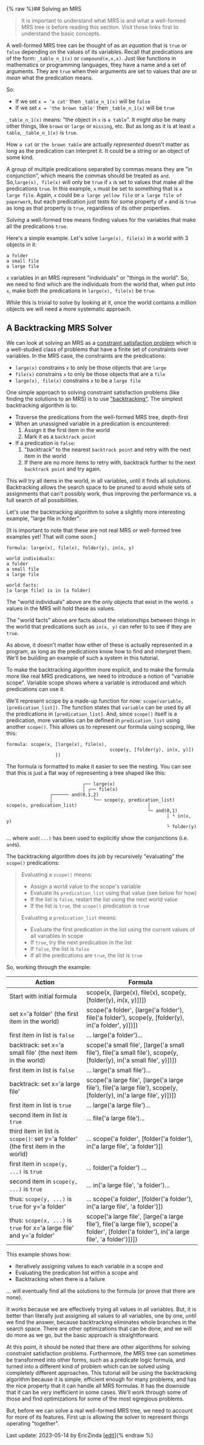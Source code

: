 {% raw %}## Solving an MRS
> It is important to understand what MRS is and what a well-formed MRS tree is before reading this section. Visit those links first to understand the basic concepts.


A well-formed MRS tree can be thought of as an *equation* that is `true` or `false` depending on the values of its variables. Recall that predications are of the form: `_table_n_1(x)` or `compound(e,x,x)`. Just like functions in mathematics or programming languages, they have a name and a set of arguments. They are `true` when their arguments are set to values that *are* or *mean* what the predication means. 

So:

- If we set `x = 'a cat'` then `_table_n_1(x)` will be `false`
- If we set `x = 'the brown table'` then `_table_n_1(x)` will be `true`

`_table_n_1(x)` means: "the object in `x` is `a table`". It might *also* be many other things, like `brown` or `large` or `missing`, etc. But as long as it is at least `a table`, `_table_n_1(x)` is `true`.

How `a cat` or `the brown table` are actually *represented* doesn't matter as long as the predication can interpret it. It could be a string or an object of some kind.

A group of multiple predications separated by commas means they are "in conjunction", which means the commas should be treated as `and`. So,`large(x), file(x)` will only be `true` if `x` is set to values that make all the predications `true`. In this example, `x` must be set to something that is `a large file`. Again, `x` could be `a large yellow file` or `a large file of paperwork`, but each predication just tests for some property of `x` and is `true` as long as that property is `true`, regardless of its other properties.

*Solving* a well-formed tree means finding values for the variables that make all the predications `true`.

Here's a simple example. Let's solve `large(x), file(x)` in a world with 3 objects in it:
```
a folder
a small file
a large file
```
`x` variables in an MRS represent "individuals" or "things in the world". So, we need to find which are the individuals from the world that, when put into `x`, make both the predications in `large(x), file(x)` be `true`. 

While this is trivial to solve by looking at it, once the world contains a million objects we will need a more systematic approach.

## A Backtracking MRS Solver
We can look at solving an MRS as a [constraint satisfaction problem](https://en.wikipedia.org/wiki/Constraint_satisfaction_problem) which is a well-studied class of problems that have a finite set of constraints over variables. In the MRS case, the constraints are the predications:
- `large(x)` constrains `x` to only be those objects that are `large`
- `file(x)` constrains `x` to only be those objects that are a `file`
- `large(x), file(x)` constrains `x` to be a `large file`

One simple approach to solving constraint satisfaction problems (like finding the solutions to an MRS) is to use ["backtracking"](https://en.wikipedia.org/wiki/Backtracking). The simplest backtracking algorithm is to:

- Traverse the predications from the well-formed MRS tree, depth-first
- When an unassigned variable in a predication is encountered: 
  1. Assign it the first item in the world
  2. Mark it as a `backtrack point`
- If a predication is `false`:
  1. "backtrack" to the nearest `backtrack point` and retry with the next item in the world
  2. If there are no more items to retry with, backtrack further to the next `backtrack point` and try again. 

This will try all items in the world, in all variables, until it finds all solutions. Backtracking allows the search space to be pruned to avoid whole sets of assignments that can't possibly work, thus improving the performance vs. a full search of all possibilities.

Let's use the backtracking algorithm to solve a slightly more interesting example, "large file in folder":

[It is important to note that these are not real MRS or well-formed tree examples yet!  That will come soon.]
```
formula: large(x), file(x), folder(y), in(x, y)

world individuals:
a folder
a small file
a large file

world facts:
[a large file] is in [a folder]
```
The "world individuals" above are the only objects that exist in the world. `x` values in the MRS will hold these as values.

The "world facts" above are facts about the relationships between things in the world that predications such as `in(x, y)` can refer to to see if they are `true`.

As above, it doesn't matter how either of these is actually represented in a program, as long as the predications know how to find and interpret them. We'll be building an example of such a system in this tutorial.

To make the backtracking algorithm more explicit, and to make the formula more like real MRS predications, we need to introduce a notion of "variable scope". Variable scope shows where a variable is introduced and which predications can use it. 

We'll represent scope by a made-up function for now: `scope(variable, [predication_list])`. The function states that `variable` can be used by all the predications in `[predication_list]`. And, since `scope()` itself is a predication, more variables can be defined in `predication_list` using another `scope()`. This allows us to represent our formula using scoping, like this:

```
formula: scope(x, [large(x), file(x), 
                                      scope(y, [folder(y), in(x, y)])
                  ])
```
The formula is formatted to make it easier to see the nesting. You can see that this is just a flat way of representing a tree shaped like this:

```
                            ┌── large(x)
                            │ ┌── file(x) 
                ┌────── and(0,1,2)
                │               └── scope(y, predication_list)
scope(x, predication_list)                          │
                                                    └─ and(0,1)
                                                           │ └ in(x, y)
                                                           └ folder(y)
```
... where `and(...)` has been used to explicitly show the conjunctions (i.e. `and`s).

The backtracking algorithm does its job by recursively "evaluating" the `scope()` predications:

> Evaluating a `scope()` means:
> - Assign a world value to the scope's variable
> - Evaluate its `predication_list` using that value (see below for how)
> - If the list is `false`, restart the list using the next world value
> - If the list is `true`, the `scope()` predication is `true`
> 
> Evaluating a `predication_list` means:
> - Evaluate the first predication in the list using the current values of all variables in scope
> - If `true`, try the next predication in the list
> - If `false`, the list is `false`
> - If all the predications are `true`, the list is `true`


So, working through the example:

|Action|Formula|
|---|---|
|Start with initial formula |    scope(x, [large(x), file(x), scope(y, [folder(y), in(x, y)])]) |
|set x='a folder' (the first item in the world) |    scope('a folder', [large('a folder'), file('a folder'), scope(y, [folder(y), in('a folder', y)])]) |
|first item in list is `false`|    ... large('a folder')...|
|backtrack: set x='a small file' (the next item in the world) |    scope('a small file', [large('a small file'), file('a small file'), scope(y, [folder(y), in('a small file', y)])]) |
|first item in list is `false`|    ... large('a small file')...|
|backtrack: set x='a large file' |    scope('a large file', [large('a large file'), file('a large file'), scope(y, [folder(y), in('a large file', y)])]) |
|first item in list is `true`| ... large('a large file')...|
|second item in list is `true`| ... file('a large file')...|
|third item in list is `scope()`: set y='a folder' (the first item in the world)|    ...  scope('a folder', [folder('a folder'), in('a large file', 'a folder')])|
|first item in `scope(y, ...)` is `true`|    ... folder('a folder') ...|
|second item in `scope(y, ...)` is `true`|    ... in('a large file', 'a folder')...|
|thus: `scope(y, ...)` is `true` for y='a folder'|    ...  scope('a folder', [folder('a folder'), in('a large file', 'a folder')])|
|thus: `scope(x, ...)` is `true` for x='a large file' and y='a folder'|scope('a large file', [large('a large file'), file('a large file'), scope('a folder', [folder('a folder'), in('a large file', 'a folder')])])|

This example shows how:

- Iteratively assigning values to each variable in a scope and
- Evaluating the predication list within a scope and
- Backtracking when there is a failure

... will eventually find all the solutions to the formula (or prove that there are none). 

It works because we are effectively trying all values in all variables. But, it is better than literally just assigning all values to all variables, one by one, until we find the answer, because backtracking eliminates whole branches in the search space. There are other optimizations that can be done, and we will do more as we go, but the basic approach is straightforward.

At this point, it should be noted that there are other algorithms for solving constraint satisfaction problems. Furthermore, the MRS tree can sometimes be transformed into other forms, such as a predicate logic formula, and turned into a different kind of problem which can be solved using completely different approaches. This tutorial will be using the backtracking algorithm because it is simple, efficient enough for many problems, and has the nice property that it can handle all MRS formulas. It has the downside that it can be very inefficient in some cases. We'll work through some of those and find optimizations for some of the most egregious problems.

But, before we can solve a real well-formed MRS tree, we need to account for more of its features. First up is allowing the solver to represent things operating "together".

Last update: 2023-05-14 by EricZinda [[edit](https://github.com/EricZinda/Perplexity/edit/main/docs/devcon/devcon0010MRSSolver.md)]{% endraw %}